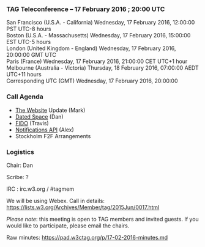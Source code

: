 ### TAG Teleconference – 17 February 2016 ; 20:00 UTC

San Francisco (U.S.A. - California)	Wednesday, 17 February 2016, 12:00:00	PST	UTC-8 hours  
Boston (U.S.A. - Massachusetts)	Wednesday, 17 February 2016, 15:00:00	EST	UTC-5 hours  
London (United Kingdom - England)	Wednesday, 17 February 2016, 20:00:00	GMT	UTC  
Paris (France)	Wednesday, 17 February 2016, 21:00:00	CET	UTC+1 hour  
Melbourne (Australia - Victoria)	Thursday, 18 February 2016, 07:00:00	AEDT	UTC+11 hours  
Corresponding UTC (GMT)	Wednesday, 17 February 2016, 20:00:00	 

### Call Agenda
* [The Website](https://lists.w3.org/Archives/Member/tag/2016Jan/0006.html) Update (Mark)
* [Dated Space](https://github.com/w3ctag/spec-reviews/issues/102) (Dan)
* [FIDO](https://github.com/w3ctag/spec-reviews/issues/97) (Travis)
* [Notifications API](https://github.com/w3ctag/spec-reviews/issues/94) (Alex)
* Stockholm F2F Arrangements

### Logistics

Chair: Dan

Scribe: ?

IRC : irc.w3.org / #tagmem

We will be using Webex. Call in details: https://lists.w3.org/Archives/Member/tag/2015Jun/0017.html

*Please note*: this meeting is open to TAG members and invited guests. If you would like to participate, please email the chairs.

Raw minutes: https://pad.w3ctag.org/p/17-02-2016-minutes.md
